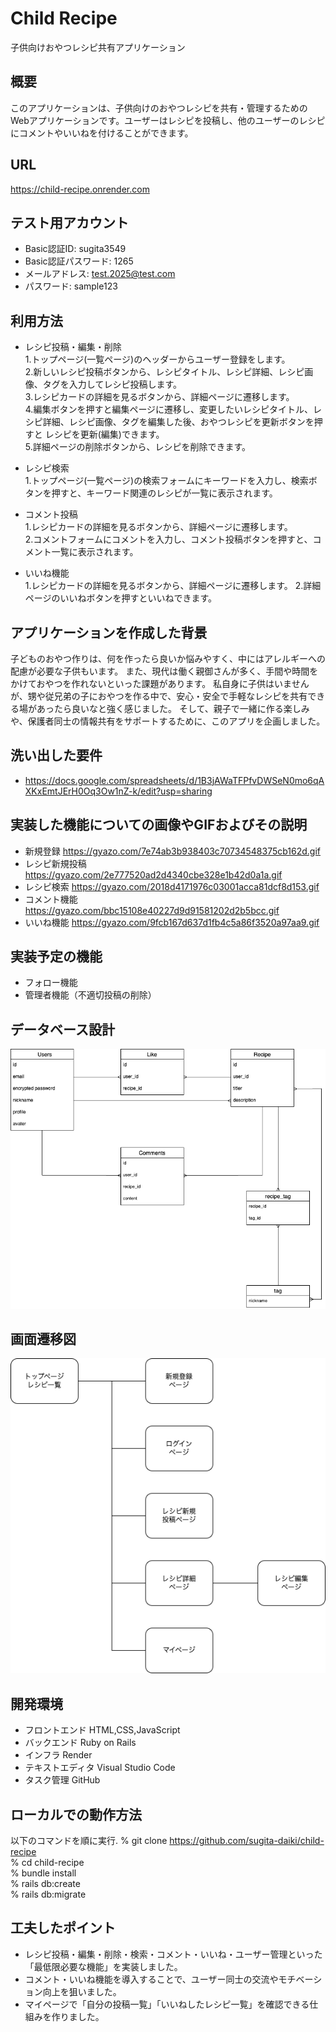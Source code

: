# Child Recipe

子供向けおやつレシピ共有アプリケーション

## 概要
このアプリケーションは、子供向けのおやつレシピを共有・管理するためのWebアプリケーションです。ユーザーはレシピを投稿し、他のユーザーのレシピにコメントやいいねを付けることができます。

## URL
https://child-recipe.onrender.com

## テスト用アカウント
- Basic認証ID: sugita3549
- Basic認証パスワード: 1265
- メールアドレス: test.2025@test.com
- パスワード: sample123

## 利用方法
- レシピ投稿・編集・削除  
1.トップページ(一覧ページ)のヘッダーからユーザー登録をします。  
2.新しいレシピ投稿ボタンから、レシピタイトル、レシピ詳細、レシピ画像、タグを入力してレシピ投稿します。  
3.レシピカードの詳細を見るボタンから、詳細ページに遷移します。  
4.編集ボタンを押すと編集ページに遷移し、変更したいレシピタイトル、レシピ詳細、レシピ画像、タグを編集した後、おやつレシピを更新ボタンを押すと
  レシピを更新(編集)できます。  
5.詳細ページの削除ボタンから、レシピを削除できます。

- レシピ検索  
1.トップページ(一覧ページ)の検索フォームにキーワードを入力し、検索ボタンを押すと、キーワード関連のレシピが一覧に表示されます。

- コメント投稿  
1.レシピカードの詳細を見るボタンから、詳細ページに遷移します。  
2.コメントフォームにコメントを入力し、コメント投稿ボタンを押すと、コメント一覧に表示されます。

- いいね機能  
1.レシピカードの詳細を見るボタンから、詳細ページに遷移します。
2.詳細ページのいいねボタンを押すといいねできます。

## アプリケーションを作成した背景
子どものおやつ作りは、何を作ったら良いか悩みやすく、中にはアレルギーへの配慮が必要な子供もいます。
また、現代は働く親御さんが多く、手間や時間をかけておやつを作れないといった課題があります。
私自身に子供はいませんが、甥や従兄弟の子におやつを作る中で、安心・安全で手軽なレシピを共有できる場があったら良いなと強く感じました。
そして、親子で一緒に作る楽しみや、保護者同士の情報共有をサポートするために、このアプリを企画しました。

## 洗い出した要件
- https://docs.google.com/spreadsheets/d/1B3jAWaTFPfvDWSeN0mo6qAXKxEmtJErH0Oq3Ow1nZ-k/edit?usp=sharing

## 実装した機能についての画像やGIFおよびその説明
- 新規登録 https://gyazo.com/7e74ab3b938403c70734548375cb162d.gif
- レシピ新規投稿 https://gyazo.com/2e777520ad2d4340cbe328e1b42d0a1a.gif
- レシピ検索 https://gyazo.com/2018d4171976c03001acca81dcf8d153.gif
- コメント機能 https://gyazo.com/bbc15108e40227d9d91581202d2b5bcc.gif
- いいね機能 https://gyazo.com/9fcb167d637d1fb4c5a86f3520a97aa9.gif

## 実装予定の機能
- フォロー機能
- 管理者機能（不適切投稿の削除）

## データベース設計
![child-recipe](public/images/child-recipe.png)

## 画面遷移図
![画面遷移図](public/images/display.png)


## 開発環境
- フロントエンド     HTML,CSS,JavaScript
- バックエンド       Ruby on Rails
- インフラ          Render
- テキストエディタ   Visual Studio Code
- タスク管理        GitHub

## ローカルでの動作方法
以下のコマンドを順に実行. 
 % git clone https://github.com/sugita-daiki/child-recipe  
 % cd child-recipe  
 % bundle install  
 % rails db:create  
 % rails db:migrate

## 工夫したポイント

- レシピ投稿・編集・削除・検索・コメント・いいね・ユーザー管理といった「最低限必要な機能」を実装しました。
- コメント・いいね機能を導入することで、ユーザー同士の交流やモチベーション向上を狙いました。
- マイページで「自分の投稿一覧」「いいねしたレシピ一覧」を確認できる仕組みを作りました。